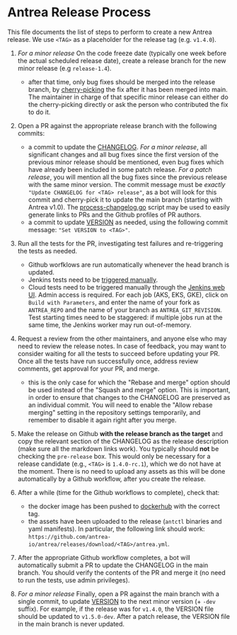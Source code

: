 # Antrea Release Process

This file documents the list of steps to perform to create a new Antrea
release. We use `<TAG>` as a placeholder for the release tag (e.g. `v1.4.0`).

1. *For a minor release* On the code freeze date (typically one week before the
   actual scheduled release date), create a release branch for the new minor
   release (e.g `release-1.4`).
   - after that time, only bug fixes should be merged into the release branch,
     by [cherry-picking](../contributors/cherry-picks.md) the fix after it has
     been merged into main. The maintainer in charge of that specific minor
     release can either do the cherry-picking directly or ask the person who
     contributed the fix to do it.

2. Open a PR against the appropriate release branch with the following commits:
   - a commit to update the [CHANGELOG](../../CHANGELOG). *For a minor release*,
     all significant changes and all bug fixes since the first version of the
     previous minor release should be mentioned, even bug fixes which have
     already been included in some patch release. *For a patch release*, you
     will mention all the bug fixes since the previous release with the same
     minor version. The commit message must be *exactly* `"Update CHANGELOG for
     <TAG> release"`, as a bot will look for this commit and cherry-pick it to
     update the main branch (starting with Antrea v1.0). The
     [process-changelog.go](../../hack/release/process-changelog.go) script may
     be used to easily generate links to PRs and the Github profiles of PR
     authors.
   - a commit to update [VERSION](../../VERSION) as needed, using the following
     commit message: `"Set VERSION to <TAG>"`.

3. Run all the tests for the PR, investigating test failures and re-triggering
   the tests as needed.
   - Github worfklows are run automatically whenever the head branch is updated.
   - Jenkins tests need to be [triggered manually](../../CONTRIBUTING.md#getting-your-pr-verified-by-ci).
   - Cloud tests need to be triggered manually through the
     [Jenkins web UI](https://jenkins.antrea-ci.rocks/). Admin access is
     required. For each job (AKS, EKS, GKE), click on `Build with Parameters`,
     and enter the name of your fork as `ANTREA_REPO` and the name of your
     branch as `ANTREA_GIT_REVISION`. Test starting times need to be staggered:
     if multiple jobs run at the same time, the Jenkins worker may run
     out-of-memory.

4. Request a review from the other maintainers, and anyone else who may need to
   review the release notes. In case of feedback, you may want to consider
   waiting for all the tests to succeed before updating your PR. Once all the
   tests have run successfully once, address review comments, get approval for
   your PR, and merge.
   - this is the only case for which the "Rebase and merge" option should be
     used instead of the "Squash and merge" option. This is important, in order
     to ensure that changes to the CHANGELOG are preserved as an individual
     commit. You will need to enable the "Allow rebase merging" setting in the
     repository settings temporarily, and remember to disable it again right
     after you merge.

5. Make the release on Github **with the release branch as the target** and copy
   the relevant section of the CHANGELOG as the release description (make sure
   all the markdown links work). You typically should **not** be checking the
   `pre-release` box. This would only be necessary for a release candidate
   (e.g., `<TAG>` is `1.4.0-rc.1`), which we do not have at the moment. There is
   no need to upload any assets as this will be done automatically by a Github
   workflow, after you create the release.

6. After a while (time for the Github workflows to complete), check that:
   - the docker image has been pushed to
     [dockerhub](https://hub.docker.com/u/antrea) with the correct tag.
   - the assets have been uploaded to the release (`antctl` binaries and yaml
     manifests). In particular, the following link should work:
     `https://github.com/antrea-io/antrea/releases/download/<TAG>/antrea.yml`.

7. After the appropriate Github workflow completes, a bot will automatically
   submit a PR to update the CHANGELOG in the main branch. You should verify the
   contents of the PR and merge it (no need to run the tests, use admin
   privileges).

8. *For a minor release* Finally, open a PR against the main branch with a
   single commit, to update [VERSION](../../VERSION) to the next minor version
   (+ `-dev` suffix). For example, if the release was for `v1.4.0`, the VERSION
   file should be updated to `v1.5.0-dev`. After a patch release, the VERSION
   file in the main branch is never updated.
